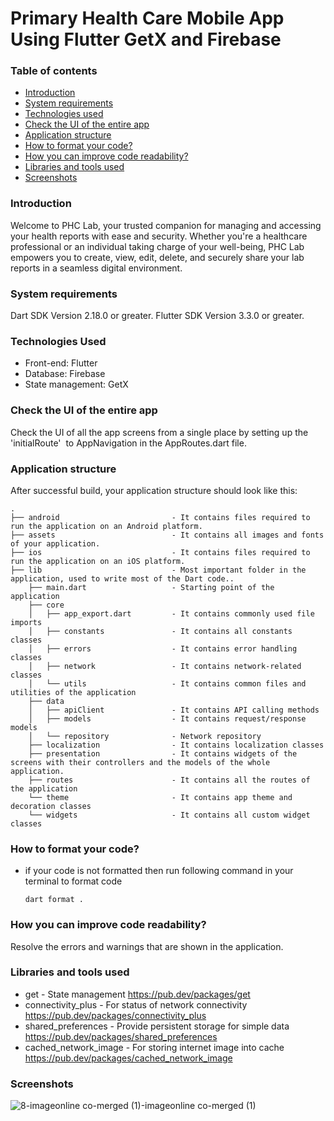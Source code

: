# Primary Health Care Mobile App Using Flutter GetX and Firebase

### Table of contents
- [Introduction](#introduction)
- [System requirements](#system-requirements)
- [Technologies used](#technologies-used)
- [Check the UI of the entire app](#app-navigations)
- [Application structure](#application-structure)
- [How to format your code?](#how-to-formate-your-code?)
- [How you can improve code readability?](#how-you-can-improve-code-readability?)
- [Libraries and tools used](#libraries-and-tools-used)
- [Screenshots](#screenshots)

### Introduction

Welcome to PHC Lab, your trusted companion for managing and accessing your health reports with ease and security. Whether you're a healthcare professional or an individual taking charge of your well-being, PHC Lab empowers you to create, view, edit, delete, and securely share your lab reports in a seamless digital environment.

### System requirements

Dart SDK Version 2.18.0 or greater.
Flutter SDK Version 3.3.0 or greater.

### Technologies Used

* Front-end: Flutter
* Database: Firebase
* State management: GetX

### Check the UI of the entire app

Check the UI of all the app screens from a single place by setting up the 'initialRoute'  to AppNavigation in the AppRoutes.dart file.

### Application structure

After successful build, your application structure should look like this:

```
.
├── android                         - It contains files required to run the application on an Android platform.
├── assets                          - It contains all images and fonts of your application.
├── ios                             - It contains files required to run the application on an iOS platform.
├── lib                             - Most important folder in the application, used to write most of the Dart code..
    ├── main.dart                   - Starting point of the application
    ├── core
    │   ├── app_export.dart         - It contains commonly used file imports
    │   ├── constants               - It contains all constants classes
    │   ├── errors                  - It contains error handling classes                  
    │   ├── network                 - It contains network-related classes
    │   └── utils                   - It contains common files and utilities of the application
    ├── data
    │   ├── apiClient               - It contains API calling methods 
    │   ├── models                  - It contains request/response models 
    │   └── repository              - Network repository
    ├── localization                - It contains localization classes
    ├── presentation                - It contains widgets of the screens with their controllers and the models of the whole application.
    ├── routes                      - It contains all the routes of the application
    └── theme                       - It contains app theme and decoration classes
    └── widgets                     - It contains all custom widget classes
```

### How to format your code?

- if your code is not formatted then run following command in your terminal to format code
  ```
  dart format .
  ```

### How you can improve code readability?

Resolve the errors and warnings that are shown in the application.

### Libraries and tools used

- get - State management
  https://pub.dev/packages/get
- connectivity_plus - For status of network connectivity
  https://pub.dev/packages/connectivity_plus
- shared_preferences - Provide persistent storage for simple data
  https://pub.dev/packages/shared_preferences
- cached_network_image - For storing internet image into cache
  https://pub.dev/packages/cached_network_image

### Screenshots

![8-imageonline co-merged (1)-imageonline co-merged (1)](https://github.com/SuhailMuhammed1/Primary-Health-Care-Mobile-App-Using-Flutter-GetX-And-Firebase/assets/104970300/41d8e262-f4bd-4298-b4f3-497d0a9bd60d)
